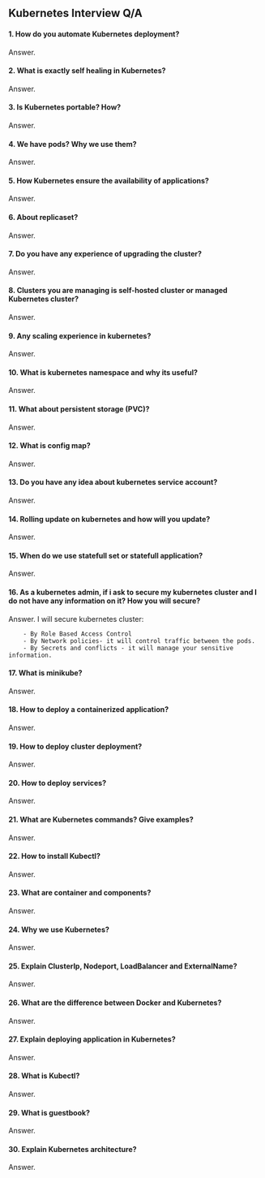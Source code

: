 
## Kubernetes Interview Q/A

#### 1. How do you  automate Kubernetes deployment? 

Answer. 

#### 2. What is exactly self healing in Kubernetes?

Answer. 

#### 3. Is Kubernetes portable? How?

Answer.

#### 4. We have pods? Why we use them?

Answer.

#### 5. How Kubernetes ensure the availability of applications?

Answer. 

#### 6. About replicaset?

Answer.

#### 7. Do you have any experience of upgrading the cluster? 

Answer.

#### 8. Clusters you are managing is self-hosted cluster or managed Kubernetes cluster?

Answer.

#### 9. Any scaling experience in kubernetes?

Answer.

#### 10. What is kubernetes namespace and why its useful?

Answer.

#### 11. What about persistent storage (PVC)?

Answer.

#### 12. What is config map?

Answer.

#### 13. Do you have any idea about kubernetes service account?

Answer.

#### 14. Rolling update on kubernetes and how will you update?

Answer.

#### 15. When do we use statefull set or statefull application?

Answer.

#### 16. As a kubernetes admin, if i ask to secure my kubernetes cluster and I do not have any information on it? How you will secure?

Answer. I will secure kubernetes cluster: 

        - By Role Based Access Control
        - By Network policies- it will control traffic between the pods.
        - By Secrets and conflicts - it will manage your sensitive information.

#### 17. What is minikube?

Answer.

#### 18. How to deploy a containerized application?

Answer.

#### 19. How to deploy cluster deployment?

Answer.

#### 20. How to deploy services?

Answer.

#### 21. What are Kubernetes commands? Give examples?

Answer.

#### 22. How to install Kubectl?

Answer.

#### 23. What are container and components?

Answer.

#### 24. Why we use Kubernetes?

Answer.

#### 25. Explain ClusterIp, Nodeport, LoadBalancer and ExternalName?

Answer.

#### 26. What are the difference between Docker and Kubernetes?

Answer.

#### 27. Explain deploying application in Kubernetes?

Answer.

#### 28. What is Kubectl?

Answer.

#### 29. What is guestbook?

Answer.

#### 30. Explain Kubernetes architecture?

Answer.

